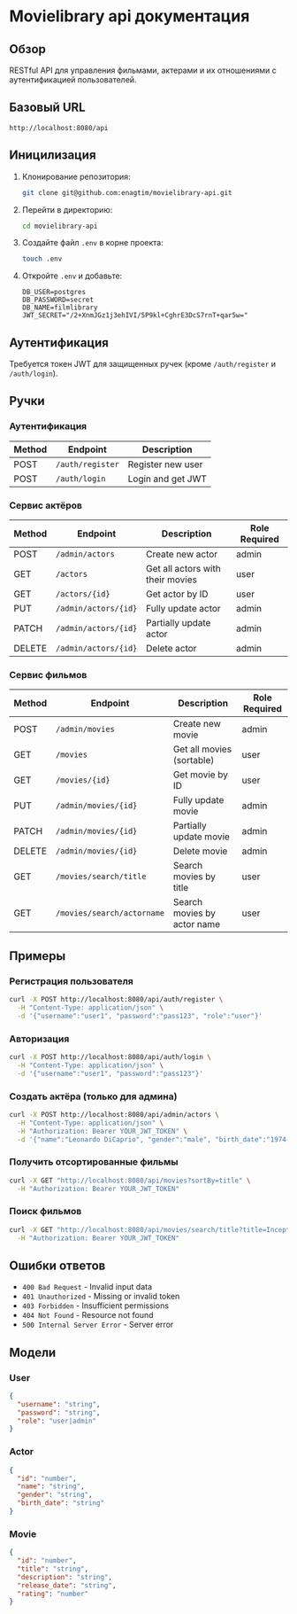 # Movielibrary api документация

## Обзор
RESTful API для управления фильмами, актерами и их отношениями с аутентификацией пользователей.

## Базовый URL
`http://localhost:8080/api`

## Иницилизация

1. Клонирование репозитория:

   ```bash
   git clone git@github.com:enagtim/movielibrary-api.git
   ```

2. Перейти в директорию:

   ```bash
   cd movielibrary-api
   ```

3. Создайте файл `.env` в корне проекта:

   ```bash
   touch .env
   ```

4. Откройте `.env` и добавьте:

   ```
   DB_USER=postgres
   DB_PASSWORD=secret
   DB_NAME=filmlibrary
   JWT_SECRET="/2+XnmJGz1j3ehIVI/5P9kl+CghrE3DcS7rnT+qar5w="
   ```

## Аутентификация
Требуется токен JWT для защищенных ручек (кроме `/auth/register` и `/auth/login`).

## Ручки

### Аутентификация
| Method | Endpoint       | Description          |
|--------|----------------|----------------------|
| POST   | `/auth/register` | Register new user    |
| POST   | `/auth/login`    | Login and get JWT    |

### Сервис актёров
| Method | Endpoint             | Description                         | Role Required |
|--------|----------------------|-------------------------------------|---------------|
| POST   | `/admin/actors`      | Create new actor                    | admin         |
| GET    | `/actors`           | Get all actors with their movies     | user          |
| GET    | `/actors/{id}`      | Get actor by ID                      | user          |
| PUT    | `/admin/actors/{id}`| Fully update actor                   | admin         |
| PATCH  | `/admin/actors/{id}`| Partially update actor               | admin         |
| DELETE | `/admin/actors/{id}`| Delete actor                         | admin         |

### Сервис фильмов
| Method | Endpoint               | Description                         | Role Required |
|--------|------------------------|-------------------------------------|---------------|
| POST   | `/admin/movies`        | Create new movie                    | admin         |
| GET    | `/movies`             | Get all movies (sortable)            | user          |
| GET    | `/movies/{id}`        | Get movie by ID                      | user          |
| PUT    | `/admin/movies/{id}`  | Fully update movie                   | admin         |
| PATCH  | `/admin/movies/{id}`  | Partially update movie               | admin         |
| DELETE | `/admin/movies/{id}`  | Delete movie                         | admin         |
| GET    | `/movies/search/title`| Search movies by title               | user          |
| GET    | `/movies/search/actorname`| Search movies by actor name      | user          |

## Примеры

### Регистрация пользователя
```bash
curl -X POST http://localhost:8080/api/auth/register \
  -H "Content-Type: application/json" \
  -d '{"username":"user1", "password":"pass123", "role":"user"}'
```

### Авторизация
```bash
curl -X POST http://localhost:8080/api/auth/login \
  -H "Content-Type: application/json" \
  -d '{"username":"user1", "password":"pass123"}'
```

### Создать актёра (только для админа)
```bash
curl -X POST http://localhost:8080/api/admin/actors \
  -H "Content-Type: application/json" \
  -H "Authorization: Bearer YOUR_JWT_TOKEN" \
  -d '{"name":"Leonardo DiCaprio", "gender":"male", "birth_date":"1974-11-11"}'
```

### Получить отсортированные фильмы
```bash
curl -X GET "http://localhost:8080/api/movies?sortBy=title" \
  -H "Authorization: Bearer YOUR_JWT_TOKEN"
```

### Поиск фильмов
```bash
curl -X GET "http://localhost:8080/api/movies/search/title?title=Inception" \
  -H "Authorization: Bearer YOUR_JWT_TOKEN"
```

## Ошибки ответов
- `400 Bad Request` - Invalid input data
- `401 Unauthorized` - Missing or invalid token
- `403 Forbidden` - Insufficient permissions
- `404 Not Found` - Resource not found
- `500 Internal Server Error` - Server error

## Модели

### User
```json
{
  "username": "string",
  "password": "string",
  "role": "user|admin"
}
```

### Actor
```json
{
  "id": "number",
  "name": "string",
  "gender": "string",
  "birth_date": "string"
}
```

### Movie
```json
{
  "id": "number",
  "title": "string",
  "description": "string",
  "release_date": "string",
  "rating": "number"
}
```
